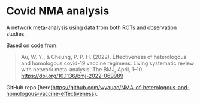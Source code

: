 # Covid NMA analysis

A network meta-analysis using data from both RCTs and observation studies.

Based on code from:

> Au, W. Y., & Cheung, P. P. H. (2022). Effectiveness of heterologous and homologous covid-19 vaccine regimens: Living systematic review with network meta-analysis. The BMJ, April, 1–10. https://doi.org/10.1136/bmj-2022-069989

GitHub repo [here(https://github.com/wyauac/NMA-of-heterologous-and-homologous-vaccine-effectiveness).
